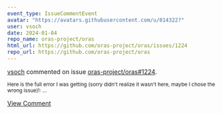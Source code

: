 ```yaml
---
event_type: IssueCommentEvent
avatar: "https://avatars.githubusercontent.com/u/814322?"
user: vsoch
date: 2024-01-04
repo_name: oras-project/oras
html_url: https://github.com/oras-project/oras/issues/1224
repo_url: https://github.com/oras-project/oras
---
```


<a href='https://github.com/vsoch' target='_blank'>vsoch</a> commented on issue <a href='https://github.com/oras-project/oras/issues/1224' target='_blank'>oras-project/oras#1224</a>.

<small>Here is the full error I was getting (sorry didn't realize it wasn't here, maybe I chose the wrong issue)!:...</small>

<a href='https://github.com/oras-project/oras/issues/1224' target='_blank'>View Comment</a>